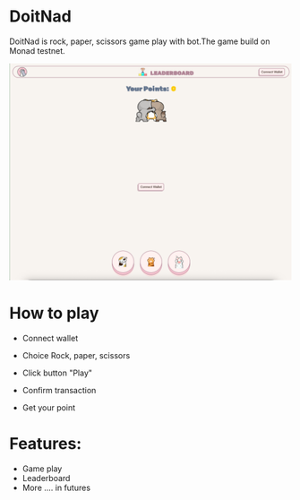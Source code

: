 # DoitNad
DoitNad is rock, paper, scissors game play with bot.The game build on Monad testnet.

![doitnad](./doitnad.png)

# How to play
- Connect wallet

- Choice Rock, paper, scissors

- Click button "Play"

- Confirm transaction

- Get your point

# Features: 

- Game play
- Leaderboard
- More .... in futures

